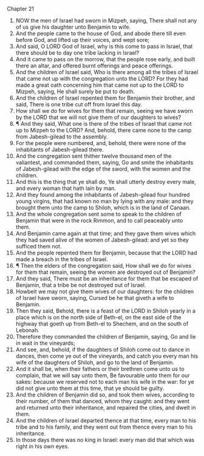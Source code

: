 

Chapter 21

1. NOW the men of Israel had sworn in Mizpeh, saying, There shall not any of us give his daughter unto Benjamin to wife.
2. And the people came to the house of God, and abode there till even before God, and lifted up their voices, and wept sore;
3. And said, O LORD God of Israel, why is this come to pass in Israel, that there should be to day one tribe lacking in Israel?
4. And it came to pass on the morrow, that the people rose early, and built there an altar, and offered burnt offerings and peace offerings.
5. And the children of Israel said, Who is there among all the tribes of Israel that came not up with the congregation unto the LORD?  For they had made a great oath concerning him that came not up to the LORD to Mizpeh, saying, He shall surely be put to death.
6. And the children of Israel repented them for Benjamin their brother, and said, There is one tribe cut off from Israel this day.
7. How shall we do for wives for them that remain, seeing we have sworn by the LORD that we will not give them of our daughters to wives?
8. ¶ And they said, What one is there of the tribes of Israel that came not up to Mizpeh to the LORD?  And, behold, there came none to the camp from Jabesh-gilead to the assembly.
9. For the people were numbered, and, behold, there were none of the inhabitants of Jabesh-gilead there.
10. And the congregation sent thither twelve thousand men of the valiantest, and commanded them, saying, Go and smite the inhabitants of Jabesh-gilead with the edge of the sword, with the women and the children.
11. And this is the thing that ye shall do, Ye shall utterly destroy every male, and every woman that hath lain by man.
12. And they found among the inhabitants of Jabesh-gilead four hundred young virgins, that had known no man by lying with any male: and they brought them unto the camp to Shiloh, which is in the land of Canaan.
13. And the whole congregation sent some to speak to the children of Benjamin that were in the rock Rimmon, and to call peaceably unto them.
14. And Benjamin came again at that time; and they gave them wives which they had saved alive of the women of Jabesh-gilead: and yet so they sufficed them not.
15. And the people repented them for Benjamin, because that the LORD had made a breach in the tribes of Israel.
16. ¶ Then the elders of the congregation said, How shall we do for wives for them that remain, seeing the women are destroyed out of Benjamin?
17. And they said, There must be an inheritance for them that be escaped of Benjamin, that a tribe be not destroyed out of Israel.
18. Howbeit we may not give them wives of our daughters: for the children of Israel have sworn, saying, Cursed be he that giveth a wife to Benjamin.
19. Then they said, Behold, there is a feast of the LORD in Shiloh yearly in a place which is on the north side of Beth-el, on the east side of the highway that goeth up from Beth-el to Shechem, and on the south of Lebonah.
20. Therefore they commanded the children of Benjamin, saying, Go and lie in wait in the vineyards;
21. And see, and, behold, if the daughters of Shiloh come out to dance in dances, then come ye out of the vineyards, and catch you every man his wife of the daughters of Shiloh, and go to the land of Benjamin.
22. And it shall be, when their fathers or their brethren come unto us to complain, that we will say unto them, Be favourable unto them for our sakes: because we reserved not to each man his wife in the war: for ye did not give unto them at this time, that ye should be guilty.
23. And the children of Benjamin did so, and took them wives, according to their number, of them that danced, whom they caught: and they went and returned unto their inheritance, and repaired the cities, and dwelt in them.
24. And the children of Israel departed thence at that time, every man to his tribe and to his family, and they went out from thence every man to his inheritance.
25. In those days there was no king in Israel: every man did that which was right in his own eyes.
